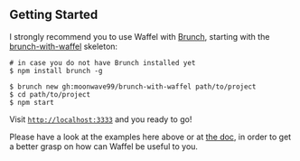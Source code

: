 ## Getting Started

I strongly recommend you to use Waffel with [Brunch](http://brunch.io/), starting with the [brunch-with-waffel](https://github.com/moonwave99/brunch-with-waffel) skeleton:

    # in case you do not have Brunch installed yet
    $ npm install brunch -g
    
    $ brunch new gh:moonwave99/brunch-with-waffel path/to/project
    $ cd path/to/project
    $ npm start

Visit [`http://localhost:3333`](http://localhost:3333) and you ready to go!

Please have a look at the examples here above or at [the doc](/docs), in order to get a better grasp on how can Waffel be useful to you.